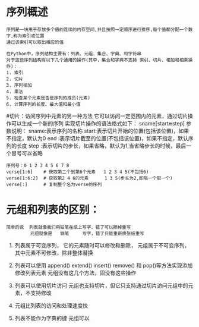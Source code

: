 # 序列概述
    序列是一块用于存放多个值的连续的内存空间,并且按照一定顺序进行排序,每个值都分配一个数字,称为索引或位置
    通过该索引可以取出相应的值
    
    在Python中，序列结构主要有：列表、元组、集合、字典、和字符串
    对于这些序列结构有以下几个通用的操作(其中，集合和字典不支持 索引、切片、相加和相乘操作)：
    1. 索引
    2. 切片
    3. 序列相加
    4. 乘法
    5. 检查某个元素是否是序列的成员(元素)
    6. 计算序列的长度、最大值和最小值
    
    
#切片：访问序列中元素的另一种方法
    它可以访问一定范围内的元素，通过切片操作可以生成一个新的序列
   实现切片操作的语法格式如下：
    sname[start:end:step]
    参数说明：
        sname:表示序列的名称
        start:表示切片开始的位置(包括该位置)，如果不指定，默认为0
        end  :表示切片截至的位置(不包括该位置)，如果不指定，默认序列的长度
        step :表示切片的步长，如果省略，默认为1,当省略步长的时候，最后一个冒号可以省略
    
    序列号：0 1 2 3 4 5 6 7 8
    verse[1:6]    # 获取第二个到第6个元素   1 2 3 4 5(不包括6)  
    verse[1:6:2]  # 获取第2 4 6的元素      1 3 5(步长为2,即隔一个取一个)
    verse[:]      # 复制整个名为verse的序列
    
    
    
    
# 元组和列表的区别：
    简单的说  列表就像我们用铅笔在纸上写字，错了可以擦掉重写
             元组就像是   钢笔     写字，错了只能重新换张纸重写
    
   1. 列表属于可变序列， 它的元素随时可以修改和删除，
      元组属于不可变序列，其中元素不可修改，除非整体替换
     
   2. 列表可以使用 append() extend() insert() remove() 和 pop()等方法实现添加修改列表元素
      元组没有这几个方法，固没有这些操作
     
   3. 列表可以使用切片访问
      元组也支持切片，但它只支持通过切片访问元组中的元素，不支持修改
     
   4. 元组比列表的访问和处理速度快
   
   5. 列表不能作为字典的键
      元组可以   
    
    
    